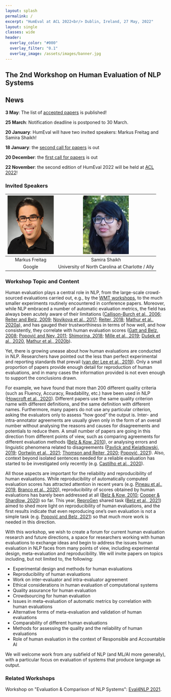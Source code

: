 ```yaml
---
layout: splash
permalink: /
excerpt: "HumEval at ACL 2022<br/> Dublin, Ireland, 27 May, 2022"
layout: single
classes: wide
header:
  overlay_color: "#000"
  overlay_filter: "0.1"
  overlay_image: /assets/images/banner.jpg
---
```


## The 2nd Workshop on Human Evaluation of NLP Systems

## News
**3 May**: The list of [accepted papers](/2022/accepted-papers) is published!

**25 March**: Notification deadline is postponed to 30 March.

**20 January**: HumEval will have two invited speakers: Markus Freitag and Samira Shaikh!

**18 January**: the [second call for papers](/2022/call-for-papers/) is out

**20 December**: the [first call for papers](/2022/call-for-papers/) is out

**22 November**: the second edition of HumEval 2022 will be held at [ACL 2022](https://www.2022.aclweb.org/)!

### Invited Speakers

|![Markus Freitag](/assets/images/markus-freitag.png) | ![Samira Shaikh](/assets/images/samira-shaikh.png)                   |
|:---------------------------------------------------:|:--------------------------------------------------------------------:|
| Markus Freitag                                      | Samira Shaikh                                                        |
| Google                                              | University of North Carolina at Charlotte / Ally                     |

### Workshop Topic and Content

Human evaluation plays a central role in NLP, from the large-scale crowd-sourced evaluations carried out, e.g., by the [WMT workshops](http://statmt.org/wmt21/), to the much smaller experiments routinely encountered in conference papers. Moreover, while NLP embraced a number of automatic evaluation metrics, the field has always been acutely aware of their limitations ([Callison-Burch et al., 2006](https://www.aclweb.org/anthology/E06-1032); [Reiter and Belz, 2009](https://www.aclweb.org/anthology/J09-4008); [Novikova et al., 2017](https://www.aclweb.org/anthology/D17-1238/); [Reiter, 2018](https://www.aclweb.org/anthology/J18-3002/); [Mathur et al., 2020a](https://aclanthology.org/2020.acl-main.448/)), and has gauged their trustworthiness in terms of how well, and how consistently, they correlate with human evaluation scores ([Gatt and Belz, 2008](https://www.aclweb.org/anthology/W08-1108); [Popović and Ney, 2011](https://aclanthology.org/J11-4002/); [Shimorina, 2018](https://arxiv.org/pdf/1805.11474.pdf);  [Mille et al., 2019](https://doi.org/10.18653/v1/D19-6301); [Dušek et al., 2020](https://doi.org/https://doi.org/10.1016/j.csl.2019.06.009), [Mathur et al., 2020b](https://aclanthology.org/2020.wmt-1.77/)).

Yet, there is growing unease about how human evaluations are conducted in NLP. Researchers have pointed out the less than perfect experimental and reporting standards that prevail ([van der Lee et al., 2019](https://www.aclweb.org/anthology/W19-8643/)). Only a small proportion of papers provide enough detail for reproduction of human evaluations, and in many cases the information provided is not even enough to support the conclusions drawn.

For example, we have found that more than 200 different quality criteria (such as Fluency, Accuracy, Readability, etc.) have been used in NLP ([Howcroft et al., 2020](https://aclanthology.org/2020.inlg-1.23/)). Different papers use the same quality criterion name with different definitions, and the same definition with different names. Furthermore, many papers do not use any particular criterion, asking the evaluators only to assess “how good” the output is. Inter- and intra-annotator agreements are usually given only in the form of an overall number without analysing the reasons and causes for disagreements and potentials to reduce them. A small number of papers are going in this direction from different points of view, such as comparing agreements for different evaluation methods ([Belz & Kow, 2010](https://www.aclweb.org/anthology/W10-4201)), or analysing errors and linguistic phenomena related to disagreements ([Pavlick and Kwiatkowski, 2019](https://aclanthology.org/Q19-1043/); [Oortwijn et al., 2021](https://aclanthology.org/2021.humeval-1.15/); [Thomson and Reiter, 2020](https://aclanthology.org/2020.inlg-1.22/); [Popović, 2021](https://aclanthology.org/2021.conll-1.18/)). Also, context beyond isolated sentences needed for a reliable evaluation has started to be investigated only recently (e.g. [Castilho et al., 2020](https://aclanthology.org/2020.lrec-1.461/)).

All those aspects are important for the reliability and reproducibility of human evaluations. While reproducibility of automatically computed evaluation scores has attracted attention in recent years (e.g. [Pineau et al., 2019](https://zenodo.org/record/3158244/files/article.pdf), [Branco et al., 2020](https://www.aclweb.org/anthology/2020.lrec-1.680)), reproducibility of scores obtained by human evaluations has barely been addressed at all ([Belz & Kow, 2010](https://www.aclweb.org/anthology/W10-4201.pdf); [Cooper & Shardlow, 2020](https://www.aclweb.org/anthology/2020.lrec-1.686.pdf)) so far. This year, [ReproGen](https://reprogen.github.io/) shared task ([Belz et al., 2021](https://aclanthology.org/2021.inlg-1.24/)) aimed to shed more light on reproducibility of human evaluations, and the first results indicate that even reproducing one’s own evaluation is not a simple task (e.g. [Popović and Belz, 2021](https://aclanthology.org/2021.inlg-1.31/)) so that much more work is needed in this direction.

With this workshop, we wish to create a forum for current human evaluation research and future directions, a space for researchers working with human evaluations to exchange ideas and begin to address the issues human evaluation in NLP faces from many points of view, including experimental design, meta-evaluation and reproducibility. We will invite papers on topics including, but not limited to, the following:

* Experimental design and methods for human evaluations
* Reproducibility of human evaluations
* Work on inter-evaluator and intra-evaluator agreement
* Ethical considerations in human evaluation of computational systems
* Quality assurance for human evaluation 
* Crowdsourcing for human evaluation
* Issues in meta-evaluation of automatic metrics by correlation with human evaluations
* Alternative forms of meta-evaluation and validation of human evaluations
* Comparability of different human evaluations
* Methods for assessing the quality and the reliability of human evaluations
* Role of human evaluation in the context of Responsible and Accountable AI

We will welcome work from any subfield of NLP (and ML/AI more generally), with a particular focus on evaluation of systems that produce language as output.

### Related Workshops

Workshop on "Evaluation & Comparison of NLP Systems": [Eval4NLP 2021](https://eval4nlp.github.io/).

